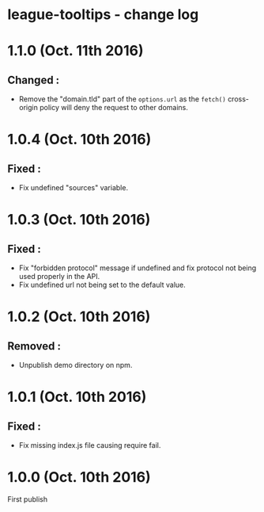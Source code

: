 # league-tooltips - change log

# 1.1.0 (Oct. 11th 2016)

## **Changed :**

* Remove the "domain.tld" part of the `options.url` as the `fetch()` cross-origin policy will deny the request to other domains.

# 1.0.4 (Oct. 10th 2016)

## **Fixed :**

* Fix undefined "sources" variable.

# 1.0.3 (Oct. 10th 2016)

## **Fixed :**

* Fix "forbidden protocol" message if undefined and fix protocol not being used properly in the API.
* Fix undefined url not being set to the default value.

# 1.0.2 (Oct. 10th 2016)

## **Removed :**

* Unpublish demo directory on npm.

# 1.0.1 (Oct. 10th 2016)

## **Fixed :**

* Fix missing index.js file causing require fail.

# 1.0.0 (Oct. 10th 2016)

First publish
